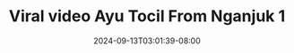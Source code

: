 --- 
title: "Viral video Ayu Tocil From Nganjuk 1"
description: "nonton bokeh Viral video Ayu Tocil From Nganjuk 1 telegram full baru"
date: 2024-09-13T03:01:39-08:00
file_code: "nrxp926v6xn6"
draft: false
cover: "ged8u0jllxl0mcir.jpg"
tags: ["Viral", "video", "Ayu", "Tocil", "From", "Nganjuk"]
length: 730
fld_id: "1483192"
foldername: "Ayu Nganjuk"
categories: ["Ayu Nganjuk"]
views: 0
---